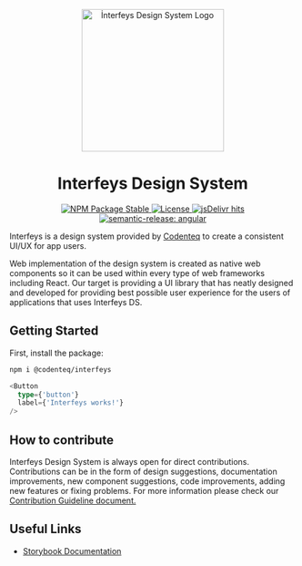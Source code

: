 <p align="center"><img src="https://codenteq.com/wp-content/uploads/2024/03/interfeys-logo.webp" width="250" alt="İnterfeys Design System Logo" /></p>

<h1 align="center">Interfeys Design System</h1>

<p align="center">
  <a href="https://www.npmjs.com/package/@codenteq/interfeys">
    <img src="https://img.shields.io/npm/v/@codenteq/interfeys.svg" alt="NPM Package Stable" />
  </a>
  <a href="https://github.com/codenteq/interfeys/blob/master/LICENSE">
    <img src="https://img.shields.io/github/license/codenteq/interfeys.svg" alt="License" />
  </a>
  <a href="https://www.jsdelivr.com/package/npm/@codenteq/interfeys">
    <img src="https://img.shields.io/jsdelivr/npm/hm/@codenteq/interfeys" alt="jsDelivr hits" />
  </a>
  <a href="https://github.com/semantic-release/semantic-release">
    <img src="https://img.shields.io/badge/semantic--release-react-e10079?logo=semantic-release" alt="semantic-release: angular" />
  </a>
</p>

Interfeys is a design system provided by [Codenteq](https://github.com/codenteq) to create a consistent UI/UX for app users.

Web implementation of the design system is created as native web components so it can be used within every type of web frameworks including React. Our target is providing a UI library that has neatly designed and developed for providing best possible user experience for the users of applications that uses Interfeys DS.

## Getting Started

First, install the package:

```bash
npm i @codenteq/interfeys
```

```typescript
<Button
  type={'button'}
  label={'Interfeys works!'}
/>
```

## How to contribute
Interfeys Design System is always open for direct contributions. Contributions can be in the form of design suggestions, documentation improvements, new component suggestions, code improvements, adding new features or fixing problems. For more information please check our [Contribution Guideline document.](https://github.com/codenteq/interfeys/blob/master/CONTRIBUTING.md)

## Useful Links

* [Storybook Documentation](https://interfeys.codenteq.com/)
